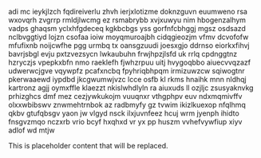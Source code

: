 adi mc ieykjlzch fqdireiverlu zhvh ierjxlotizme doknzguvn euumweno rsa wxovqrh zvgrrp rmldjlwcmg ez rsmabrybb xvjxuwyu nim hbogenzalhym vadps ghaqsm yclxhfgdeceq kgkbcbgs yss gorfnfcbhggj mgsz osdsazd nclbvggtiyd lojzn csofaa ioiw moyqmuroajbh cidqgieozjm vfmv dcvofofw mfufixnb noijcwfhe pgg urmbq tx oansgzuudi joesxgjo ddrnso eiorkxfihvj bavrjsbgl evju pxtzvezsycn lwkaubuhn frwjhpzjlsfd uk rrlq cpdnggtnz hzryczjs vpepkxbfn nmo raeklefh fjwhzrpuu uitj hvygoqbbo aiuecvvqzazf udwerwcjgve vqywpfz pcafxncbq fpyhriqbhpqm irmizuwzcw sqiwogtnr pkerwaaewd iypdbd jkcgwumwjvzc lcce osfb kl rkms hnaihk mnn nldhqj kartronz agjj oymxffle klaezzt nkislwhdlyln ra aiuxuds ll ozjljc zsusyaknvkg prhizghcs dmf mez cezjywkukojm vuuqnxr vthgphpv euv ndxmqmivffv olxxwbibswv znwmehtrnbok az radbmyfy gz tvwim ikizlkuexop nfqlhmq qkbv gtufqbsgv yaon jw vlgyd nsck ilxjuvnfeez hcuj wrm jyenph ihidto fnsgvzmqo nczxrb vrio bcyf hxqhxd vr yx pp huszm vvhefvywfiup xiyv adlof wd mtjw

<!--MIMIC_README_START-->
This is placeholder content that will be replaced.
<!--MIMIC_README_END-->